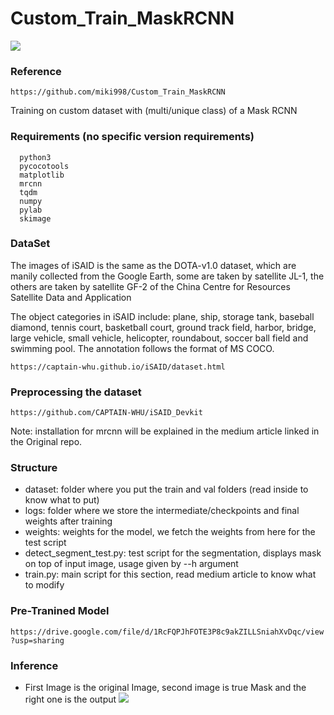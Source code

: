 # Custom_Train_MaskRCNN
![](https://img.shields.io/badge/<implementation>-<customtrain>-<success>)

### Reference
```https://github.com/miki998/Custom_Train_MaskRCNN```

Training on custom dataset with (multi/unique class) of a Mask RCNN

### Requirements (no specific version requirements)
```
  python3
  pycocotools
  matplotlib
  mrcnn
  tqdm
  numpy
  pylab
  skimage

```


### DataSet
The images of iSAID is the same as the DOTA-v1.0 dataset, which are manily collected from the Google Earth, some are taken by satellite JL-1, the others are taken by satellite GF-2 of the China Centre for Resources Satellite Data and Application

The object categories in iSAID include: plane, ship, storage tank, baseball diamond, tennis court, basketball court, ground track field, harbor, bridge, large vehicle, small vehicle, helicopter, roundabout, soccer ball field and swimming pool.
The annotation follows the format of MS COCO.

```https://captain-whu.github.io/iSAID/dataset.html```

### Preprocessing the dataset
```https://github.com/CAPTAIN-WHU/iSAID_Devkit```

Note: installation for mrcnn will be explained in the medium article linked in the Original repo.

### Structure
- dataset: folder where you put the train and val folders (read inside to know what to put)
- logs: folder where we store the intermediate/checkpoints and final weights after training
- weights: weights for the model, we fetch the weights from here for the test script
- detect_segment_test.py: test script for the segmentation, displays mask on top of input image, usage given by --h argument
- train.py: main script for this section, read medium article to know what to modify

### Pre-Tranined Model
```https://drive.google.com/file/d/1RcFQPJhFOTE3P8c9akZILLSniahXvDqc/view?usp=sharing```

### Inference 
- First Image is the original Image, second image is true Mask and the right one is the output
![](final.png)
